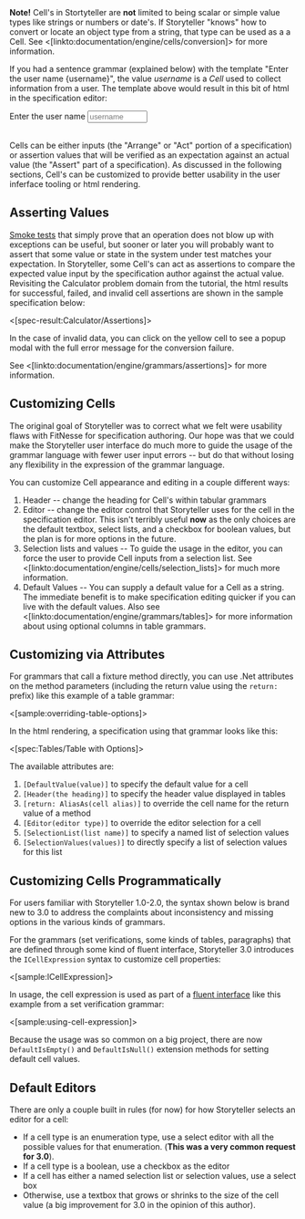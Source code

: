<!--Title: Cells-->

<div class="alert alert-info" role="alert"><strong>Note!</strong> Cell's in Stortyteller are <b>not</b> limited to being scalar or simple value types like strings or numbers or date's. If Storyteller "knows" how to convert or locate an object type from a string, that type can be used as a a Cell. See <[linkto:documentation/engine/cells/conversion]> for more information.</div>


If you had a sentence grammar (explained below) with the template "Enter the user name {username}", the value _username_ is a _Cell_ used to collect information from a user. The template above would result in this bit of html in the specification editor:

<div class="sentence"><span>Enter the user name </span><input type="text" size="10" placeholder="username" tabindex="0" class="cell active-cell mousetrap" data-cell="username"></div>

<br />

Cells can be either inputs (the "Arrange" or "Act" portion of a specification) or assertion values that will be verified as an expectation against an actual value (the "Assert" part of a specification). As discussed in the following sections, Cell's can be customized to provide better usability in the user inferface tooling or html rendering.

## Asserting Values

[Smoke tests](http://en.wikipedia.org/wiki/Smoke_testing_(software)) that simply prove that an operation does not blow up with exceptions can be useful, but sooner or later you will probably want to assert that some value or state in the system under test matches your expectation. In Storyteller, some Cell's can act as assertions to compare the expected value input by the specification author against the actual value. Revisiting the Calculator problem domain from the tutorial, the html results for successful, failed, and invalid cell assertions are shown in the sample specification below:

<[spec-result:Calculator/Assertions]>

In the case of invalid data, you can click on the yellow cell to see a popup modal with the full error message for the conversion failure.

See <[linkto:documentation/engine/grammars/assertions]> for more information.


## Customizing Cells

<div class="alert alert-info" role="alert">

The original goal of Storyteller was to correct what we felt were usability flaws with FitNesse for specification authoring. Our hope was that we could make the Storyteller user interface do much more to guide the usage of the grammar language with fewer user input errors -- but do that without losing any flexibility in the expression of the grammar language. 

</div>

You can customize Cell appearance and editing in a couple different ways:

1. Header -- change the heading for Cell's within tabular grammars
1. Editor -- change the editor control that Storyteller uses for the cell in the specification editor. This isn't terribly useful **now** as the only choices are the default textbox, select lists, and a checkbox for boolean values, but the plan is for more options in the future.
1. Selection lists and values -- To guide the usage in the editor, you can force the user to provide Cell inputs from a selection list. See <[linkto:documentation/engine/cells/selection_lists]> for much more information.
1. Default Values -- You can supply a default value for a Cell as a string. The immediate benefit is to make specification editing quicker if you can live with the default values. Also see <[linkto:documentation/engine/grammars/tables]> for more information about using optional columns in table grammars.

## Customizing via Attributes

For grammars that call a fixture method directly, you can use .Net attributes on the method parameters (including the return value using the `return:` prefix) like this example of a table grammar:

<[sample:overriding-table-options]>

In the html rendering, a specification using that grammar looks like this:

<[spec:Tables/Table with Options]>

The available attributes are:

1. `[DefaultValue(value)]` to specify the default value for a cell
1. `[Header(the heading)]` to specify the header value displayed in tables
1. `[return: AliasAs(cell alias)]` to override the cell name for the return value of a method
1. `[Editor(editor type)]` to override the editor selection for a cell
1. `[SelectionList(list name)]` to specify a named list of selection values
1. `[SelectionValues(values)]` to directly specify a list of selection values for this list

## Customizing Cells Programmatically

<div class="alert alert-info" role="alert">

For users familiar with Storyteller 1.0-2.0, the syntax shown below is brand new to 3.0 to address the complaints about inconsistency and missing options in the various kinds of grammars.

</div>

For the grammars (set verifications, some kinds of tables, paragraphs) that are defined through some kind of fluent interface, Storyteller 3.0 introduces the `ICellExpression` syntax to customize cell properties:

<[sample:ICellExpression]>

In usage, the cell expression is used as part of a [fluent interface](http://martinfowler.com/bliki/FluentInterface.html) like this example from a set verification grammar:

<[sample:using-cell-expression]>

Because the usage was so common on a big project, there are now `DefaultIsEmpty()` and `DefaultIsNull()` extension methods for setting default cell values.


## Default Editors

There are only a couple built in rules (for now) for how Storyteller selects an editor for a cell:

* If a cell type is an enumeration type, use a select editor with all the possible values for that enumeration. (**This was a very common request for 3.0**).
* If a cell type is a boolean, use a checkbox as the editor
* If a cell has either a named selection list or selection values, use a select box
* Otherwise, use a textbox that grows or shrinks to the size of the cell value (a big improvement for 3.0 in the opinion of this author).

